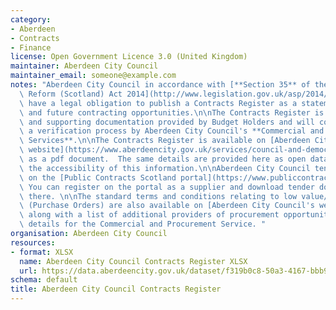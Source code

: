 ```yaml
---
category:
- Aberdeen
- Contracts
- Finance
license: Open Government Licence 3.0 (United Kingdom)
maintainer: Aberdeen City Council
maintainer_email: someone@example.com
notes: "Aberdeen City Council in accordance with [**Section 35** of the Procurement\
  \ Reform (Scotland) Act 2014](http://www.legislation.gov.uk/asp/2014/12/section/35)\
  \ have a legal obligation to publish a Contracts Register as a statement of current\
  \ and future contracting opportunities.\n\nThe Contracts Register is based on information\
  \ and supporting documentation provided by Budget Holders and will continually undergo\
  \ a verification process by Aberdeen City Council's **Commercial and Procurement\
  \ Services**.\n\nThe Contracts Register is available on [Aberdeen City Council's\
  \ website](https://www.aberdeencity.gov.uk/services/council-and-democracy/financial-information-and-procurement/contracts-register)\
  \ as a pdf document.  The same details are provided here as open data to increase\
  \ the accessibility of this information.\n\nAberdeen City Council tenders are advertised\
  \ on the [Public Contracts Scotland portal](https://www.publiccontractsscotland.gov.uk/search/Search_MainPageAdv.aspx).\
  \ You can register on the portal as a supplier and download tender documents from\
  \ there. \n\nThe standard terms and conditions relating to low value/low risk orders\
  \ (Purchase Orders) are also available on [Aberdeen City Council's website](https://www.aberdeencity.gov.uk/services/council-and-democracy/financial-information-and-procurement/contracts-register),\
  \ along with a list of additional providers of procurement opportunities and contact\
  \ details for the Commercial and Procurement Service. "
organisation: Aberdeen City Council
resources:
- format: XLSX
  name: Aberdeen City Council Contracts Register XLSX
  url: https://data.aberdeencity.gov.uk/dataset/f319b0c8-50a3-4167-bbb9-69e94a9aa8b1/resource/6878ec51-8fae-4654-ba5f-a9f6f10ba603/download/aberdeen-city-contract-register-feb-2020.xlsx
schema: default
title: Aberdeen City Council Contracts Register
---
```

